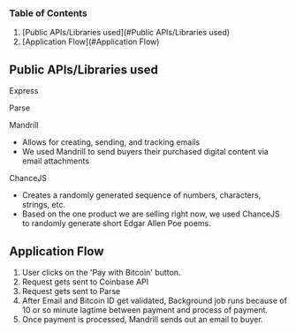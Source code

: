 ### Table of Contents

1. [Public APIs/Libraries used](#Public APIs/Libraries used)
1. [Application Flow](#Application Flow)

## Public APIs/Libraries used

Express

Parse

Mandrill

- Allows for creating, sending, and tracking emails
- We used Mandrill to send buyers their purchased digital content via email attachments

ChanceJS

- Creates a randomly generated sequence of numbers, characters, strings, etc.
- Based on the one product we are selling right now, we used ChanceJS to randomly generate short Edgar Allen Poe poems. 

## Application Flow

1. User clicks on the 'Pay with Bitcoin' button.
1. Request gets sent to Coinbase API 
1. Request gets sent to Parse
1. After Email and Bitcoin ID get validated, Background job runs because of 10 or so minute lagtime between payment and process of payment.
1. Once payment is processed, Mandrill sends out an email to buyer.

